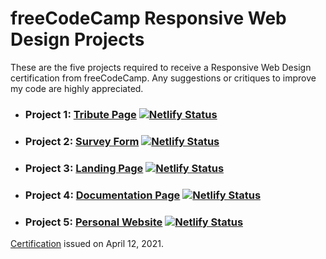 # freeCodeCamp Responsive Web Design Projects

These are the five projects required to receive a Responsive Web Design certification from freeCodeCamp. Any suggestions or critiques to improve my code are highly appreciated.

- ### Project 1: [Tribute Page](https://github.com/fotinh0/freeCodeCamp-responsive-web-design/tree/main/tribute-page) [![Netlify Status](https://api.netlify.com/api/v1/badges/84c29b15-3f03-4430-b283-743b52da4c8f/deploy-status)](https://app.netlify.com/sites/eloquent-leavitt-2cef42/deploys)

- ### Project 2: [Survey Form](https://github.com/fotinh0/freeCodeCamp-responsive-web-design/tree/main/survey-form) [![Netlify Status](https://api.netlify.com/api/v1/badges/4a34cc23-afcb-4587-9c3e-f34393118004/deploy-status)](https://app.netlify.com/sites/survey-form-fc/deploys)

- ### Project 3: [Landing Page](https://github.com/fotinh0/freeCodeCamp-responsive-web-design/tree/main/TinDog-landing-page) [![Netlify Status](https://api.netlify.com/api/v1/badges/e2cc76c8-822b-4bc5-aafb-e000a1b21c6d/deploy-status)](https://app.netlify.com/sites/tindog-landing-page-fc/deploys)

- ### Project 4: [Documentation Page](https://github.com/fotinh0/freeCodeCamp-responsive-web-design/tree/main/documentation-page) [![Netlify Status](https://api.netlify.com/api/v1/badges/1eccc1c1-e048-4047-8026-f44ca04f2ad7/deploy-status)](https://app.netlify.com/sites/js-documentation-page-fc/deploys)

- ### Project 5: [Personal Website](https://github.com/fotinh0/freeCodeCamp-responsive-web-design/tree/main/personal-website) [![Netlify Status](https://api.netlify.com/api/v1/badges/7fdc68c7-3b7d-4c20-9ecb-b921f836d98b/deploy-status)](https://app.netlify.com/sites/personal-website-fc/deploys)


[Certification](https://www.freecodecamp.org/certification/fotinh0/responsive-web-design) issued on April 12, 2021. 